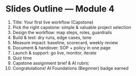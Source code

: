 # Slides Outline — Module 4

1. Title: Your first live workflow (Capstone)
2. Pick the right capstone: simple & valuable project selection
3. Design the workflow: map steps, roles, guardrails
4. Build & test: dry runs, edge cases, tone
5. Measure impact: baseline, scorecard, weekly review
6. Document & handover: SOP + policy in one page
7. Launch & support: go live, monitor, iterate
8. Quiz time
9. Capstone assignment brief & AI rubric
10. Congratulations! AI Foundations (Beginner) badge earned
